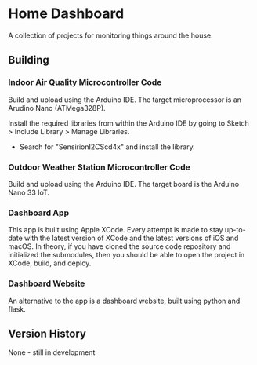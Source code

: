 # Home Dashboard

A collection of projects for monitoring things around the house.

## Building

### Indoor Air Quality Microcontroller Code

Build and upload using the Arduino IDE. The target microprocessor is an Arudino Nano (ATMega328P).

Install the required libraries from within the Arduino IDE by going to Sketch > Include Library > Manage Libraries.
* Search for "SensirionI2CScd4x" and install the library.

### Outdoor Weather Station Microcontroller Code

Build and upload using the Arduino IDE. The target board is the Arduino Nano 33 IoT.

### Dashboard App

This app is built using Apple XCode. Every attempt is made to stay up-to-date with the latest version of XCode and the latest versions of iOS and macOS. In theory, if you have cloned the source code repository and initialized the submodules, then you should be able to open the project in XCode, build, and deploy.

### Dashboard Website

An alternative to the app is a dashboard website, built using python and flask.

## Version History

None - still in development
